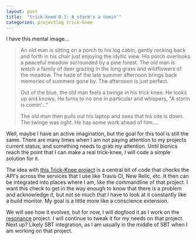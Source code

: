 ```yaml
---
layout: post
title:  "trick-knee-0.1: A storm's a comin'"
categories: projectlog trick-knee
---
```


I have this mental image...

>An old man is sitting on a porch to his log cabin, gently rocking back and forth in his chair just enjoying the idyllic view. His porch overlooks a peaceful meadow surrounded by a pine forest. The old man is watch a family of deer grazing in the long grass and wildflowers of the meadow. The haze of the late summer afternoon brings back memories of summers gone by. The afternoon is just perfect.
>
>Out of the blue, the old man feels a twinge in his trick knee. He looks up and knows. He turns to no one in particular and whispers, "A storm is comin'..."
>
>The old man then pulls out his laptop and sees that his site is down. The twinge was right. He has some work ahead of him....

Well, maybe I have an active imagination, but the goal for this tool is still the same. There are many times when I am not paying attention to my projects current status, and something needs to grab my attention. Until bionics reach the point that I can make a real trick-knee, I will code a simple solution for it. 

The idea with [this Trick-Knee project][proj] is a central bit of code that checks the API's across the services that I use like Travis CI, New Relic, etc. It then can be integrated into places where I am, like the commandline of that project. I want this check to get in the way enough to know that there is a problem and acknowledge it, but not so much that I have to look at it constantly like a build monitor. My goal is a little more like a conscience extension.

We will see how it evolves, but for now, I will dogfood it as I work on the [resonance][res] project. I will continue to tweak it for my needs on that project. Next up? Likely SBT integration, as I am usually in the middle of SBT when I am working on that project.

[res]: http://larsen.io/resonance.html
[proj]: https://github.com/jasonklarsen/trick-knee